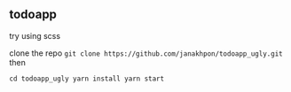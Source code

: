 
## todoapp

try using scss



clone the repo `git clone https://github.com/janakhpon/todoapp_ugly.git` then 

`cd todoapp_ugly
 yarn install
 yarn start`







